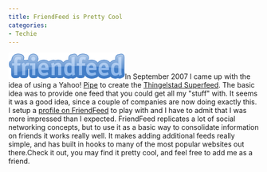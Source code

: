 ```yaml
---
title: FriendFeed is Pretty Cool
categories:
- Techie
---
```


[![friendfeed-logo.png](/assets/posts/2008/friendfeed-logo1.png)](http://friendfeed.com/)In September 2007 I came up with the idea of using a Yahoo! [Pipe](http://pipes.yahoo.com/) to create the [Thingelstad Superfeed](http://thingelstad.com/s/2007/09/thingelstad-superfeed/img). The basic idea was to provide one feed that you could get all my "stuff" with. It seems it was a good idea, since a couple of companies are now doing exactly this. I setup a [profile on FriendFeed](http://friendfeed.com/thingles) to play with and I have to admit that I was more impressed than I expected.
FriendFeed replicates a lot of social networking concepts, but to use it as a basic way to consolidate information on friends it works really well. It makes adding additional feeds really simple, and has built in hooks to many of the most popular websites out there.Check it out, you may find it pretty cool, and feel free to add me as a friend.

